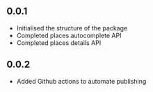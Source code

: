 ## 0.0.1

- Initialised the structure of the package
- Completed places autocomplete API
- Completed places details API

## 0.0.2

- Added Github actions to automate publishing
